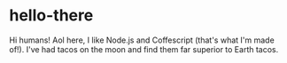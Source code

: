 # hello-there

Hi humans!
Aol here, I like Node.js and Coffescript (that's what I'm made of!).
I've had tacos on the moon and find them far superior to Earth tacos.
